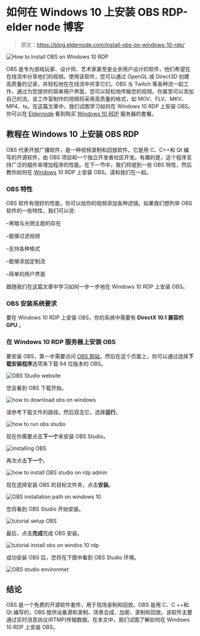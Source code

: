 # 如何在 Windows 10 上安装 OBS RDP-elder node 博客

> 原文：<https://blog.eldernode.com/install-obs-on-windows-10-rdp/>

![How to Install OBS on Windows 10 RDP](img/a1bae1845c32f0e6af27501ae9d5c7a8.png)

OBS 是专为游戏玩家、设计师、艺术家甚至是业余用户设计的软件，他们希望在在线流中分享他们的视频。使用该软件，您可以通过 OpenGL 或 Direct3D 创建高质量的记录，并轻松地在在线流中共享它们。OBS 与 Twitch 等各种流一起工作，通过为您提供的简单用户界面，您可以轻松地传输您的视频。你甚至可以添加自己的流。该工作室制作的视频将采用高质量的格式，如 MOV、FLV、MKV、MP4、ts。在这篇文章中，我们试图学习如何在 Windows 10 RDP 上安装 OBS。你可以在 [Eldernode](https://eldernode.com/) 看到购买 [Windows 10 RDP](https://eldernode.com/windows-10-rdp/) 服务器的套餐。

## **教程在 Windows 10 上安装 OBS RDP**

OBS 代表开放广播软件，是一种视频录制和回放软件。它是用 C、C++和 Qt 编写的开源软件，由 OBS 项目和一个独立开发者社区开发。有趣的是，这个程序支持广泛的插件来增加程序的性能。在下一节中，我们将提到一些 OBS 特性，然后教你如何在 [Windows](https://blog.eldernode.com/tag/windows/) 10 RDP 上安装 OBS。请和我们在一起。

### **OBS 特性**

OBS 软件有很好的性能，你可以给你的视频添加各种滤镜。如果我们想列举 OBS 软件的一些特性，我们可以说:

–黑暗与光明主题的存在

–能够过滤视频

–支持各种格式

–能够添加定制流

–简单的用户界面

跟随我们在这篇文章中学习如何一步一步地在 Windows 10 RDP 上安装 OBS。

### **OBS 安装系统要求**

要在 Windows 10 RDP 上安装 OBS，你的系统中需要有 **DirectX 10.1 兼容的 GPU** 。

### **在 Windows 10 RDP 服务器上安装 OBS**

要安装 OBS，第一步需要访问 [OBS 网站](https://obsproject.com/download)。然后在这个页面上，你可以通过选择**下载安装程序**选项来下载 64 位版本的 OBS。

![OBS Studio website](img/94c368c15f27bcebcacb17e28c5e3337.png)

您会看到 OBS 下载开始。

![how to download obs on windows](img/1ebfb333e97779e4d9b535d33b3dcf2d.png)

请参考下载文件的路径。然后双击它，选择**运行**。

![how to run obs studio](img/e186800576c201797987edf6147da727.png)

现在你需要点击**下一个**来安装 OBS Studio。

![installing OBS](img/be5aa440657f90ffff7a8fbe415216e0.png)

再次点击**下一个**。

![how to install OBS studio on rdp admin](img/b2c232092afe8b2ef6016a6b89457b7d.png)

现在选择安装 OBS 的目标文件夹，点击**安装**。

![OBS installation path on windows 10](img/e7e699203636686e0fe6d74a95411172.png)

您将看到 OBS Studio 开始安装。

![tutorial setup OBS](img/8c41f89abf75ed8f41c547ee7e79549b.png)

最后，点击**完成**完成 OBS 安装。

![tutorial install obs on windos 10 rdp](img/53ddb083930e685ced051982ca813ba8.png)

成功安装 OBS 后，您将在下图中看到 OBS Studio 环境。

![OBS studio environmet](img/b5de2a883c1362d08a2949ed6e887c66.png)

## 结论

OBS 是一个免费的开源软件套件，用于现场录制和回放。OBS 是用 C、C ++和 Qt 编写的，OBS 提供设备源和录制、场景合成、加密、录制和回放。该软件主要通过实时消息协议(RTMP)传输数据。在本文中，我们试图了解如何在 Windows 10 RDP 上安装 OBS。